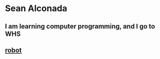 # Sean Alconada
## I am learning computer programming, and I go to WHS
## [robot](https://seanalconada.github.io/Robot/)
